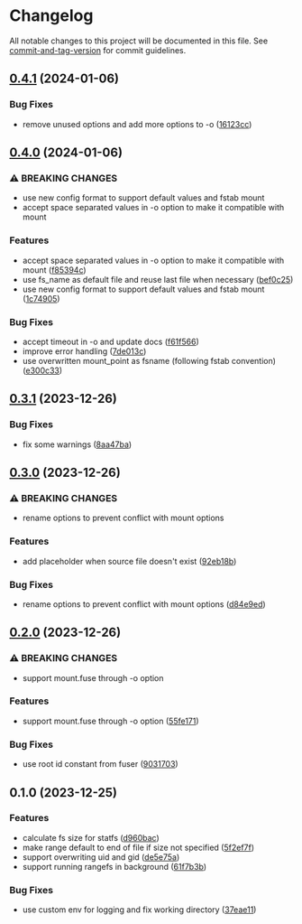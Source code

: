 # Changelog

All notable changes to this project will be documented in this file. See [commit-and-tag-version](https://github.com/absolute-version/commit-and-tag-version) for commit guidelines.

## [0.4.1](https://github.com/DCsunset/rangefs/compare/v0.4.0...v0.4.1) (2024-01-06)


### Bug Fixes

* remove unused options and add more options to -o ([16123cc](https://github.com/DCsunset/rangefs/commit/16123cc73d9ea24066d6e3295428fda8435ba6e0))

## [0.4.0](https://github.com/DCsunset/rangefs/compare/v0.3.1...v0.4.0) (2024-01-06)


### ⚠ BREAKING CHANGES

* use new config format to support default values and fstab mount
* accept space separated values in -o option to make it compatible with mount

### Features

* accept space separated values in -o option to make it compatible with mount ([f85394c](https://github.com/DCsunset/rangefs/commit/f85394c441564d51c3ff949cfa945aea800509d7))
* use fs_name as default file and reuse last file when necessary ([bef0c25](https://github.com/DCsunset/rangefs/commit/bef0c25e697b22c2c40ece14cc5dfa4ecc873dac))
* use new config format to support default values and fstab mount ([1c74905](https://github.com/DCsunset/rangefs/commit/1c749056c64bee7947f3647e6136d86e198035c7))


### Bug Fixes

* accept timeout in -o and update docs ([f61f566](https://github.com/DCsunset/rangefs/commit/f61f5666c44bd880ba0d125f5e49ae6d36c0c3f4))
* improve error handling ([7de013c](https://github.com/DCsunset/rangefs/commit/7de013c4af699523bed1b184d51aa7bdc915f9c6))
* use overwritten mount_point as fsname (following fstab convention) ([e300c33](https://github.com/DCsunset/rangefs/commit/e300c33e459efbe71c295eed1d68ee08912550d4))

## [0.3.1](https://github.com/DCsunset/rangefs/compare/v0.3.0...v0.3.1) (2023-12-26)


### Bug Fixes

* fix some warnings ([8aa47ba](https://github.com/DCsunset/rangefs/commit/8aa47ba40ea2f9ab09617cbfca014ee92bc4792d))

## [0.3.0](https://github.com/DCsunset/rangefs/compare/v0.2.0...v0.3.0) (2023-12-26)


### ⚠ BREAKING CHANGES

* rename options to prevent conflict with mount options

### Features

* add placeholder when source file doesn't exist ([92eb18b](https://github.com/DCsunset/rangefs/commit/92eb18b8f62d3bac0b1047bf06c39eaac546a581))


### Bug Fixes

* rename options to prevent conflict with mount options ([d84e9ed](https://github.com/DCsunset/rangefs/commit/d84e9edda62f6ba9460b461be3fb6d3cf592e274))

## [0.2.0](https://github.com/DCsunset/rangefs/compare/v0.1.0...v0.2.0) (2023-12-26)


### ⚠ BREAKING CHANGES

* support mount.fuse through -o option

### Features

* support mount.fuse through -o option ([55fe171](https://github.com/DCsunset/rangefs/commit/55fe1718039e8ea3d16ae98999c7f8304a68f2ca))


### Bug Fixes

* use root id constant from fuser ([9031703](https://github.com/DCsunset/rangefs/commit/9031703a7537e3961c5f4793264422fa85eb74f4))

## 0.1.0 (2023-12-25)


### Features

* calculate fs size for statfs ([d960bac](https://github.com/DCsunset/rangefs/commit/d960bac9439feb6867fc58c2967d0942ca3e1a79))
* make range default to end of file if size not specified ([5f2ef7f](https://github.com/DCsunset/rangefs/commit/5f2ef7f579108d2314efda062b9087dbffc50271))
* support overwriting uid and gid ([de5e75a](https://github.com/DCsunset/rangefs/commit/de5e75aa147be0a0833f1c575c621da1d5013031))
* support running rangefs in background ([61f7b3b](https://github.com/DCsunset/rangefs/commit/61f7b3b1d76877480e2b658c8b7850cbefe7573b))


### Bug Fixes

* use custom env for logging and fix working directory ([37eae11](https://github.com/DCsunset/rangefs/commit/37eae1107b25373cececd156f9fdc9ffec48acff))
